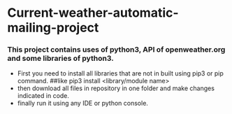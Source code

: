 # Current-weather-automatic-mailing-project
### This project contains uses of python3, API of openweather.org and some libraries of python3.

- First you need to install all libraries that are not in built using pip3 or pip command. ##like pip3 install <library/module name>
- then download all files in repository in one folder and make changes indicated in code.
- finally run it using any  IDE or python console.
